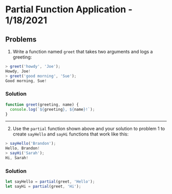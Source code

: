 
# Partial Function Application - 1/18/2021

## Problems

1. Write a function named `greet` that takes two arguments and logs a greeting:

```javascript
> greet('howdy', 'Joe');
Howdy, Joe!
> greet('good morning', 'Sue');
Good morning, Sue!
```

### Solution

```javascript
function greet(greeting, name) {
  console.log(`${greeting}, ${name}!`);
}
```

---

2. Use the `partial` function shown above and your solution to problem 1 to create `sayHello` and `sayHi` functions that work like this:

```javascript
> sayHello('Brandon');
Hello, Brandon!
> sayHi('Sarah');
Hi, Sarah!
```

### Solution

```javascript
let sayHello = partial(greet, 'Hello');
let sayHi = partial(greet, 'Hi');
```
